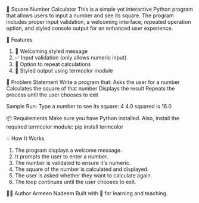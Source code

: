 🔢 Square Number Calculator
This is a simple yet interactive Python program that allows users to input a number and see its square. The program includes proper input validation, a welcoming interface, repeated operation option, and styled console output for an enhanced user experience.

🚀 Features
1. 🎯 Welcoming styled message
2. ✅ Input validation (only allows numeric input)
3. 🔁 Option to repeat calculations
4. 🎨 Styled output using termcolor module

📌 Problem Statement
Write a program that:
Asks the user for a number
Calculates the square of that number
Displays the result
Repeats the process until the user chooses to exit

Sample Run:
Type a number to see its square: 4
4.0 squared is 16.0

📦 Requirements
Make sure you have Python installed.
Also, install the required termcolor module:
pip install termcolor

💡 How It Works
1. The program displays a welcome message.
2. It prompts the user to enter a number.
3. The number is validated to ensure it's numeric.
4. The square of the number is calculated and displayed.
5. The user is asked whether they want to calculate again.
6. The loop continues until the user chooses to exit.

👩‍💻 Author
Armeen Nadeem
Built with 💙 for learning and teaching.
